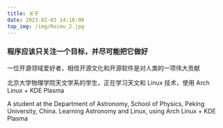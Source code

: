 ```yaml
---
title: 关于
date: 2023-02-03 14:18:00
top_img: /img/Reimu_2.jpg
---
```


### 程序应该只关注一个目标，并尽可能把它做好

一位开源领域爱好者，相信开源文化和开源软件是对人类的一项伟大贡献

北京大学物理学院天文学系的学生，正在学习天文和 Linux 技术，使用 Arch Linux + KDE Plasma

A student at the Department of Astronomy, School of Physics, Peking University, China. Learning Astronomy and Linux, using Arch Linux + KDE Plasma
